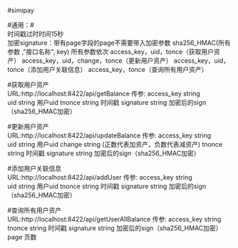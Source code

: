 #simipay


#通用：#			
	时间戳过时时间15秒                              
	加密signature：带有page字段的page不需要带入加密参数
	          sha256_HMAC(所有参数 ,"接口名称", key)
	          所有参数依次
		              access_key，uid，tonce（获取用户资产）
		              access_key，uid，change，tonce（更新用户资产）
		              access_key，uid，tonce（添加用户关联信息）
		              access_key，tonce（查询所有用户资产）

#获取用户资产						
URL:http://localhost:8422/api/getBalance
传参:
	access_key	string		
	uid		string	用户uid
	tnonce		string	时间戳
	signature	string	加密后的sign（sha256_HMAC加密）

#更新用户资产				
URL:http://localhost:8422/api/updateBalance
传参:
	access_key	string		
	uid		string	用户uid
	change		string       (正数代表加资产，负数代表减资产)
	tnonce		string	时间戳
	signature	string	加密后的sign（sha256_HMAC加密）


#添加用户关联信息			
URL:http://localhost:8422/api/addUser
传参:
	access_key	string		
	uid		string	用户uid
	tnonce		string	时间戳
	signature	string	加密后的sign（sha256_HMAC加密）

#查询所有用户资产			
URL:http://localhost:8422/api/getUserAllBalance
传参:
	access_key	string		
	tnonce		string	时间戳
	signature	string	加密后的sign（sha256_HMAC加密）
	page		页数
